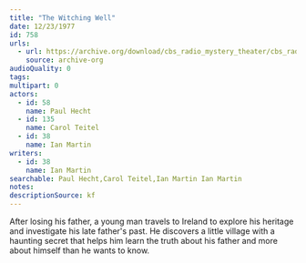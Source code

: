 ```yaml
---
title: "The Witching Well"
date: 12/23/1977
id: 758
urls: 
  - url: https://archive.org/download/cbs_radio_mystery_theater/cbs_radio_mystery_theater-0751-0800.zip/cbs_radio_mystery_theater-0751-0800%2Fcbsrmt_0758_the_witching_well.mp3
    source: archive-org
audioQuality: 0
tags: 
multipart: 0
actors:  
  - id: 58
    name: Paul Hecht  
  - id: 135
    name: Carol Teitel  
  - id: 38
    name: Ian Martin
writers:  
  - id: 38
    name: Ian Martin
searchable: Paul Hecht,Carol Teitel,Ian Martin Ian Martin
notes: 
descriptionSource: kf
---
```

After losing his father, a young man travels to Ireland to explore his heritage and investigate his late father's past. He discovers a little village with a haunting secret that helps him learn the truth about his father and more about himself than he wants to know.